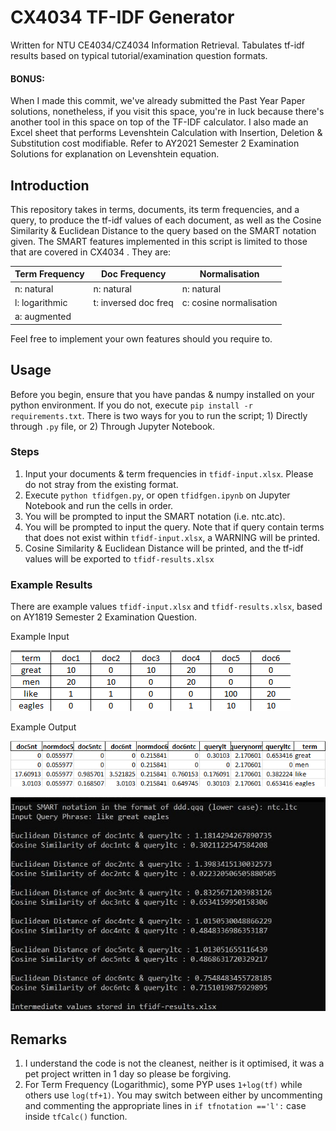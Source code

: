 # CX4034 TF-IDF Generator
 Written for NTU CE4034/CZ4034 Information Retrieval. Tabulates tf-idf results based on typical tutorial/examination question formats.

#### BONUS:
When I made this commit, we've already submitted the Past Year Paper solutions, nonetheless, if you visit this space, you're in luck because there's another tool in this space on top of the TF-IDF calculator. I also made an Excel sheet that performs Levenshtein Calculation with Insertion, Deletion & Substitution cost modifiable. Refer to AY2021 Semester 2 Examination Solutions for explanation on Levenshtein equation. 


## Introduction
This repository takes in terms, documents, its term frequencies, and a query, to produce the tf-idf values of each document, as well as the Cosine Similarity & Euclidean Distance to the query based on the SMART notation given. The SMART features implemented in this script is limited to those that are covered in CX4034 . They are:

| Term Frequency| Doc Frequency | Normalisation |  
| ------------- | ------------- | ------------- | 
| n: natural  	| n: natural  	| n: natural 	|
| l: logarithmic| t: inversed doc freq | c: cosine normalisation | 
| a: augmented  ||| 

Feel free to implement your own features should you require to.

## Usage
Before you begin, ensure that you have pandas & numpy installed on your python environment. If you do not, execute `pip install -r requirements.txt`. There is two ways for you to run the script; 1) Directly through `.py` file, or 2) Through Jupyter Notebook.

### Steps
1) Input your documents & term frequencies in `tfidf-input.xlsx`. Please do not stray from the existing format.
2) Execute `python tfidfgen.py`, or open `tfidfgen.ipynb` on Jupyter Notebook and run the cells in order. 
3) You will be prompted to input the SMART notation (i.e. ntc.atc).
4) You will be prompted to input the query. Note that if query contain terms that does not exist within `tfidf-input.xlsx`, a WARNING will be printed.
5) Cosine Similarity & Euclidean Distance will be printed, and the tf-idf values will be exported to `tfidf-results.xlsx`

### Example Results
There are example values `tfidf-input.xlsx` and `tfidf-results.xlsx`, based on AY1819 Semester 2 Examination Question.

Example Input

![Inputs](README_Attachments/exampleinput.png)

Example Output

![Output](README_Attachments/exampleoutput.png)


![Results](README_Attachments/tfidfresult.jpg)


## Remarks
1) I understand the code is not the cleanest, neither is it optimised, it was a pet project written in 1 day so please be forgiving.
2) For Term Frequency (Logarithmic), some PYP uses `1+log(tf)` while others use `log(tf+1)`. You may switch between either by uncommenting and commenting the appropriate lines in `if tfnotation =='l':` case inside `tfCalc()` function. 